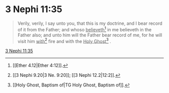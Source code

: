 # 3 Nephi 11:35

> Verily, verily, I say unto you, that this is my doctrine, and I bear record of it from the Father; and whoso <u>believeth</u>[^a] in me believeth in the Father also; and unto him will the Father bear record of me, for he will visit him <u>with</u>[^b] fire and with the <u>Holy Ghost</u>[^c] .

[3 Nephi 11:35](https://www.churchofjesuschrist.org/study/scriptures/bofm/3-ne/11?lang=eng&id=p35#p35)


[^a]: [[Ether 4.12|Ether 4:12]].  
[^b]: [[3 Nephi 9.20|3 Ne. 9:20]]; [[3 Nephi 12.2|12:2]].  
[^c]: [[Holy Ghost, Baptism of|TG Holy Ghost, Baptism of]].  
